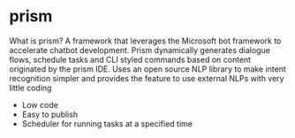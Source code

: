 # prism
What is prism? A framework that leverages the Microsoft bot framework to accelerate chatbot development. Prism dynamically generates dialogue flows, schedule tasks and CLI styled commands based on content originated by the prism IDE. Uses an open source NLP library to make intent recognition simpler and provides the feature to use external NLPs with very little coding
-	Low code
-	Easy to publish
-	Scheduler for running tasks at a specified time
